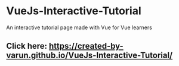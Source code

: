# VueJs-Interactive-Tutorial
An interactive tutorial page made with Vue for Vue learners 
## Click here: https://created-by-varun.github.io/VueJs-Interactive-Tutorial/
